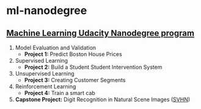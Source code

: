 # ml-nanodegree
## [Machine Learning Udacity Nanodegree program](https://classroom.udacity.com/nanodegrees/nd009/syllabus/core-curriculum)

1. Model Evaluation and Validation
   * **Project 1:** Predict Boston House Prices
2. Supervised Learning
   * **Project 2:** Build a Student Student Intervention System
3. Unsupervised Learning
   * **Project 3:** Creating Customer Segments
4. Reinforcement Learning
   * **Project 4:** Train a smart cab
5. **Capstone Project:** Digit Recognition in Natural Scene Images ([SVHN](http://ufldl.stanford.edu/housenumbers/))
